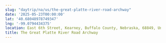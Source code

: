 ```yaml
---
slug: "daytrip/na/us/the-great-platte-river-road-archway"
date: '2025-05-23T00:00:00'
lat: '40.68048978749347'
lng: '-99.0794434375'
location: East 6th Street, Kearney, Buffalo County, Nebraska, 68849, United States
title: The Great Platte River Road Archway
---
```



